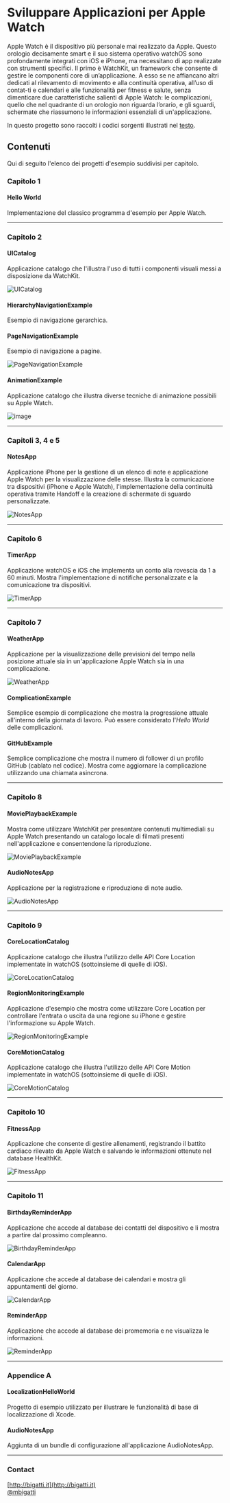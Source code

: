 # Sviluppare Applicazioni per Apple Watch

Apple Watch è il dispositivo più personale mai realizzato da Apple. Questo orologio decisamente smart e il suo sistema operativo watchOS sono profondamente integrati con iOS e iPhone, ma necessitano di app realizzate con strumenti specifici. Il primo è WatchKit, un framework che consente di gestire le componenti core di un’applicazione. A esso se ne affiancano altri dedicati al rilevamento di movimento e alla continuità operativa, all’uso di contat-ti e calendari e alle funzionalità per fitness e salute, senza dimenticare due caratteristiche salienti di Apple Watch: le complicazioni, quello che nel quadrante di un orologio non riguarda l’orario, e gli sguardi, schermate che riassumono le informazioni essenziali di un'applicazione.

In questo progetto sono raccolti i codici sorgenti illustrati nel [testo](http://www.apogeonline.com/libri/9788850333660/scheda).

## Contenuti
Qui di seguito l'elenco dei progetti d'esempio suddivisi per capitolo.


### Capitolo 1

#### Hello World
Implementazione del classico programma d'esempio per Apple Watch.

---
### Capitolo 2

#### UICatalog
Applicazione catalogo che l'illustra l'uso di tutti i componenti visuali messi a disposizione da WatchKit.

![UICatalog](https://raw.githubusercontent.com/mbigatti/SAPAW/master/cap02/UICatalog/WatchApp/Assets.xcassets/AppIcon.appiconset/88x88.png?token=ABhgegsm_VCBJjRcwnAjLbJj7UZ-nQvVks5Wph8_wA%3D%3D)

#### HierarchyNavigationExample
Esempio di navigazione gerarchica.

#### PageNavigationExample
Esempio di navigazione a pagine.

![PageNavigationExample](https://raw.githubusercontent.com/mbigatti/SAPAW/master/cap02/PageNavigationExample/WatchApp/Assets.xcassets/AppIcon.appiconset/88x88.png?token=ABhgeo0kmhvuJAFKsrwsY17hYMKM5P4xks5WpiJ5wA%3D%3D)

#### AnimationExample
Applicazione catalogo che illustra diverse tecniche di animazione possibili su Apple Watch.

![image](https://raw.githubusercontent.com/mbigatti/SAPAW/master/cap02/AnimationExample/AnimationExample/Assets.xcassets/AppIcon.appiconset/Icon-Small%403x.png?token=ABhgegzDG5YLHjC3du9JPPyFIcITx7zvks5WphyAwA%3D%3D)

----

### Capitoli 3, 4 e 5
#### NotesApp
Applicazione iPhone per la gestione di un elenco di note e applicazione Apple Watch per la visualizzazione delle stesse. Illustra la comunicazione tra dispositivi (iPhone e Apple Watch), l'implementazione della continuità operativa tramite Handoff e la creazione di schermate di sguardo personalizzate.

![NotesApp](https://raw.githubusercontent.com/mbigatti/SAPAW/master/cap03/NotesApp/WatchApp/Assets.xcassets/AppIcon.appiconset/88x88.png?token=ABhgeu2cu-mDyXnb-tVlyRVY4ADAjnVWks5Wph2MwA%3D%3D)

---
### Capitolo 6
#### TimerApp
Applicazione watchOS e iOS che implementa un conto alla rovescia da 1 a 60 minuti. Mostra l'implementazione di notifiche personalizzate e la comunicazione tra dispositivi.

![TimerApp](https://raw.githubusercontent.com/mbigatti/SAPAW/master/cap06/TimerApp/WatchApp/Assets.xcassets/AppIcon.appiconset/88x88.png?token=ABhgeowaV3x69du7bzREIMLjCtdVgV5Mks5Wph52wA%3D%3D)

---
### Capitolo 7

#### WeatherApp
Applicazione per la visualizzazione delle previsioni del tempo nella posizione attuale sia in un'applicazione Apple Watch sia in una complicazione.

![WeatherApp](https://raw.githubusercontent.com/mbigatti/SAPAW/master/cap07/WeatherApp/WatchApp/Assets.xcassets/AppIcon.appiconset/88x88.png?token=ABhgelqkNJ8iKY6lToKIIm654-N4MULxks5WpiAGwA%3D%3D)

#### ComplicationExample
Semplice esempio di complicazione che mostra la progressione attuale all'interno della giornata di lavoro. Può essere considerato l'_Hello World_ delle complicazioni.

#### GitHubExample
Semplice complicazione che mostra il numero di follower di un profilo GitHub (cablato nel codice). Mostra come aggiornare la complicazione utilizzando una chiamata asincrona.

---
### Capitolo 8
#### MoviePlaybackExample
Mostra come utilizzare WatchKit per presentare contenuti multimediali su Apple Watch presentando un catalogo locale di filmati presenti nell'applicazione e consentendone la riproduzione.

![MoviePlaybackExample](https://raw.githubusercontent.com/mbigatti/SAPAW/master/cap08/MoviePlaybackExample/WatchApp/Assets.xcassets/AppIcon.appiconset/88x88.png?token=ABhgepiUC77HfUFGEx8cGeStlZlWo3Smks5WpiQpwA%3D%3D)

#### AudioNotesApp
Applicazione per la registrazione e riproduzione di note audio.

![AudioNotesApp](https://raw.githubusercontent.com/mbigatti/SAPAW/master/cap08/AudioNotesApp/WatchApp/Assets.xcassets/AppIcon.appiconset/88x88.png?token=ABhgemD9AcFkS8XmPTVqBW-8nSTUirzpks5WpiSNwA%3D%3D)

---
### Capitolo 9
#### CoreLocationCatalog
Applicazione catalogo che illustra l'utilizzo delle API Core Location implementate in watchOS (sottoinsieme di quelle di iOS).

![CoreLocationCatalog](https://raw.githubusercontent.com/mbigatti/SAPAW/master/cap09/CoreLocationCatalog/WatchApp/Assets.xcassets/AppIcon.appiconset/88x88.png?token=ABhgerZGBUBUTLU7s_XEroQTbwRe2n4jks5WpiT-wA%3D%3D)

#### RegionMonitoringExample
Applicazione d'esempio che mostra come utilizzare Core Location per controllare l'entrata o uscita da una regione su iPhone e gestire l'informazione su Apple Watch.

![RegionMonitoringExample](https://raw.githubusercontent.com/mbigatti/SAPAW/master/cap09/RegionMonitoringExample/WatchApp/Assets.xcassets/AppIcon.appiconset/88x88.png?token=ABhgepDHqSjJJ5TtN2mdS2bIYq0bV-gtks5WpiUVwA%3D%3D)

#### CoreMotionCatalog
Applicazione catalogo che illustra l'utilizzo delle API Core Motion implementate in watchOS (sottoinsieme di quelle di iOS).

![CoreMotionCatalog](https://raw.githubusercontent.com/mbigatti/SAPAW/master/cap09/CoreMotionCatalog/WatchApp/Assets.xcassets/AppIcon.appiconset/88x88.png?token=ABhgesteJN4tpVxLZAot5CNhOOhzHTnoks5WpiUwwA%3D%3D)

---
### Capitolo 10
#### FitnessApp
Applicazione che consente di gestire allenamenti, registrando il battito cardiaco rilevato da Apple Watch e salvando le informazioni ottenute nel database HealthKit.

![FitnessApp](https://raw.githubusercontent.com/mbigatti/SAPAW/master/cap10/FitnessApp/WatchApp/Assets.xcassets/AppIcon.appiconset/88x88.png?token=ABhgejDt_2hsf0yiNa4akN2O1JDt6JqGks5WpiWTwA%3D%3D)

---
### Capitolo 11
#### BirthdayReminderApp
Applicazione che accede al database dei contatti del dispositivo e li mostra a partire dal prossimo compleanno.

![BirthdayReminderApp](https://raw.githubusercontent.com/mbigatti/SAPAW/master/cap11/BirthdayReminderApp/WatchApp/Assets.xcassets/AppIcon.appiconset/88x88.png?token=ABhgegrcQIhihsu7KPKKXtSpbTMPJKdKks5WpiYXwA%3D%3D)

#### CalendarApp
Applicazione che accede al database dei calendari e mostra gli appuntamenti del giorno.

![CalendarApp](https://raw.githubusercontent.com/mbigatti/SAPAW/master/cap11/CalendarApp/WatchApp/Assets.xcassets/AppIcon.appiconset/88x88.png?token=ABhgevgNEdIdnAUCaPYrDA6qDLdMxxwAks5WpiaKwA%3D%3D)

#### ReminderApp
Applicazione che accede al database dei promemoria e ne visualizza le informazioni.

![ReminderApp](https://raw.githubusercontent.com/mbigatti/SAPAW/master/cap11/ReminderApp/WatchApp/Assets.xcassets/AppIcon.appiconset/88x88.png?token=ABhgerk4VIy1iujWhNnY11p9HFoIdLvNks5Wpib2wA%3D%3D)

---
### Appendice A

#### LocalizationHelloWorld
Progetto di esempio utilizzato per illustrare le funzionalità di base di localizzazione di Xcode.

#### AudioNotesApp
Aggiunta di un bundle di configurazione all'applicazione AudioNotesApp.

---
### Contact
[http://bigatti.it](http://bigatti.it)  
[@mbigatti](https://twitter.com/mbigatti)
